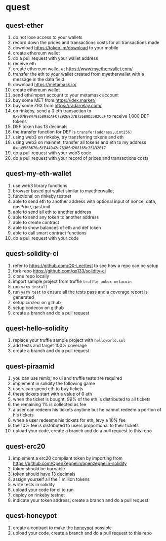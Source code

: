 # quest

## quest-ether

1. do not lose access to your wallets
1. record down the prices and transactions costs for all transactions made
1. download https://token.im/download to your mobile
1. create ethereum wallet
1. do a pull request with your wallet address
1. receive eth
1. create ethereum wallet at https://www.myetherwallet.com/
1. transfer the eth to your wallet created from myetherwallet with a message in the data field
1. download https://metamask.io/
1. create ethereum wallet
1. send eth/import account to your metamask account
1. buy some MET from https://idex.market/
1. buy some ZRX from https://radarrelay.com/
1. on rinkeby, send a 0 eth transaction to `0x907B98479a589abAFC72926837B726B0D3582C3F` to receive 1,000 DEF tokens
1. DEF token has 13 decimals
1. the transfer function for DEF is `transfer(address,uint256)`
1. using web3 on rinkeby, try transferring tokens and eth
1. using web3 on mainnet, transfer all tokens and eth to my address `0xea9568670a5fE44D42e76386d208165c25A320f7`
1. do a pull request with your web3 code
1. do a pull request with your record of prices and transactions costs

## quest-my-eth-wallet

1. use web3 library functions
1. browser based gui wallet similar to myetherwallet
1. functional on rinkeby testnet
1. able to send eth to another address with optional input of nonce, data, gasPrice, gasLimit
1. able to send all eth to another address
1. able to send any token to another address
1. able to create contract
1. able to show balances of eth and def token
1. able to call smart contract functions
1. do a pull request with your code

## quest-solidity-ci

1. refer to https://github.com/QX-Lee/test to see how a repo can be setup
1. fork repo https://github.com/qx133/solidity-ci
1. clone repo locally
1. import sample project from truffle `truffle unbox metacoin`
1. run `yarn install`
1. run `yarn test` to ensure all the tests pass and a coverage report is generated
1. setup circleci on github
1. setup codecov on github
1. create a branch and do a pull request

## quest-hello-solidity

1. replace your truffle sample project with `helloworld.sol`
1. add tests and target 100% coverage
1. create a branch and do a pull request

## quest-piraamid

1. you can use remix, no ui and truffle tests are required
1. implement in solidity the following game
1. users can spend eth to buy tickets
1. these tickets start with a value of 0 eth
1. when the ticket is bought, 99% of the eth is distributed to all tickets
1. the remaining 1% is collected as fee
1. a user can redeem his tickets anytime but he cannot redeem a portion of his tickets
1. when a user redeems his tickets for eth, levy a 10% fee
1. the 10% fee is distributed to users proportional to their tickets
1. upload your code, create a branch and do a pull request to this repo

## quest-erc20

1. implement a erc20 compliant token by importing from https://github.com/OpenZeppelin/openzeppelin-solidity
1. token should be burnable
1. token should have 13 decimals
1. assign yourself all the 1 million tokens
1. write tests in solidity
1. upload your code for ci to run
1. deploy on rinkeby testnet
1. indicate your token address, create a branch and do a pull request

## quest-honeypot
1. create a contract to make the [honeypot](https://etherscan.io/address/0x13c547Ff0888A0A876E6F1304eaeFE9E6E06FC4B#code) possible
1. upload your code, create a branch and do a pull request to this repo
